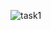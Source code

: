 ![task1](https://user-images.githubusercontent.com/99851872/188846445-8660f08b-944c-42d1-b8cb-77cc69194b76.png)
